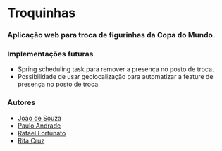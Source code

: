 # Troquinhas
### Aplicação web para troca de figurinhas da Copa do Mundo.</h3>

### Implementações futuras
- Spring scheduling task para remover a presença no posto de troca.
- Possibilidade de usar geolocalização para automatizar a feature de presença no posto de troca.

### Autores
- [João de Souza](https://github.com/joaosfvieira)
- [Paulo Andrade](https://github.com/PauloFAndrade)
- [Rafael Fortunato](https://github.com/Obelixlelul)
- [Rita Cruz](https://github.com/rcchcz)
